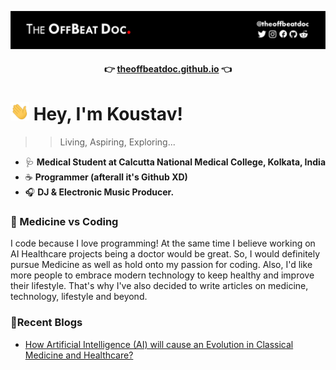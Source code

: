 

<!--


Here are some ideas to get you started:

- 🔭 I’m currently working on ...
- 🌱 I’m currently learning ...
- 👯 I’m looking to collaborate on ...
- 🤔 I’m looking for help with ...
- 💬 Ask me about ...
- 📫 How to reach me: ...
- 😄 Pronouns: ...
- ⚡ Fun fact: ...
-->



<div align="center">
<!--p style="align:centre"><img src="assets/tobd-black-red-large.jpg" width="600px"></p-->
<p style="align:centre"><img src="assets/github-readme-banner-black.jpg"></p>

#### 👉 [theoffbeatdoc.github.io](https://theoffbeatdoc.github.io) 👈

</div>


<h1><img src="assets/Hi.gif" width="30px"> Hey, I'm Koustav!</h1>

>>Living, Aspiring, Exploring...

  - 🩺 **Medical Student at Calcutta National Medical College, Kolkata, India**
  - ☕ **Programmer (afterall it's Github XD)**
  - 🎧 **DJ & Electronic Music Producer.**

### 🤔 Medicine vs Coding
I code because I love programming! At the same time I believe working on AI Healthcare projects being a doctor would be great. So, I would definitely pursue Medicine as well as hold onto my passion for coding. Also, I'd like more people to embrace modern technology to keep healthy and improve their lifestyle. That's why I've also decided to write articles on medicine, technology, lifestyle and beyond.

### 📝Recent Blogs

<!-- BLOG-POST-LIST:START -->
- [How Artificial Intelligence (AI) will cause an Evolution in Classical Medicine and Healthcare?](https://theoffbeatdoc.blogspot.com/2021/06/AI-Evolution-Healthcare.html)
<!-- BLOG-POST-LIST:END -->

 <!--a target="_blank" href="https://github-readme-medium-recent-article.vercel.app/medium/@theoffbeatdoc/0"><img src="https://github-readme-medium-recent-article.vercel.app/medium/@theoffbeatdoc/0" alt="Recent Article 0"--> 


